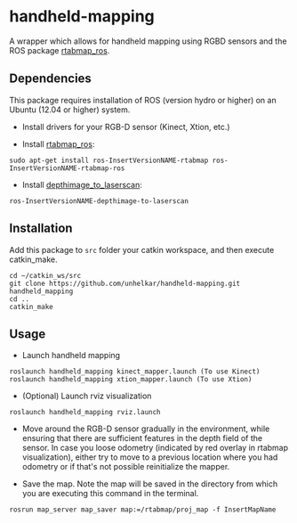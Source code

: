 # handheld-mapping
A wrapper which allows for handheld mapping using RGBD sensors and the ROS package [rtabmap_ros](http://wiki.ros.org/rtabmap_ros).

## Dependencies
This package requires installation of ROS (version hydro or higher) on an Ubuntu (12.04 or higher) system.

- Install drivers for your RGB-D sensor (Kinect, Xtion, etc.)

- Install [rtabmap_ros](http://wiki.ros.org/rtabmap_ros): 
```
sudo apt-get install ros-InsertVersionNAME-rtabmap ros-InsertVersionNAME-rtabmap-ros
```

- Install [depthimage_to_laserscan](https://github.com/ros-perception/depthimage_to_laserscan): 
```
ros-InsertVersionNAME-depthimage-to-laserscan
```

## Installation

Add this package to `src` folder your catkin workspace, and then execute catkin_make.
```
cd ~/catkin_ws/src
git clone https://github.com/unhelkar/handheld-mapping.git handheld_mapping
cd ..
catkin_make
```

## Usage

- Launch handheld mapping
```
roslaunch handheld_mapping kinect_mapper.launch (To use Kinect)
roslaunch handheld_mapping xtion_mapper.launch (To use Xtion)
```

- (Optional) Launch rviz visualization
```
roslaunch handheld_mapping rviz.launch
```

- Move around the RGB-D sensor gradually in the environment, while ensuring that there are sufficient features in the depth field of the sensor. In case you loose odometry (indicated by red overlay in rtabmap visualization), either try to move to a previous location where you had odometry or if that's not possible reinitialize the mapper.

- Save the map. Note the map will be saved in the directory from which you are executing this command in the terminal.
```
rosrun map_server map_saver map:=/rtabmap/proj_map -f InsertMapName
```